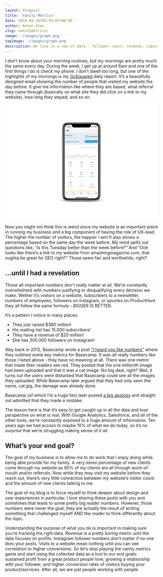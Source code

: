 ```yaml
---
layout: blogpost
title: 'Vanity Metrics'
date: 2018-04-26T04:39:07+00:00
author: Anton Sten
slug: vanitymetrics/
image: '/images/graph.png'
topImage: '/images/graph.png'
description: We live in a sea of data - follower count, revenue, subscribers, website visits. What if I told you they are just Vanity Metrics and don't mean much?
---
```


I don’t know about your morning routines, but my mornings are pretty much the same every day. During the week, I get up at around 6am and one of the first things I do is check my phone. I don’t dwell too long, but one of the highlights of my mornings is my [GoSquared](https://www.gosquared.com) daily report. It’s a beautifully designed email showing the number of people that visited my website the day before. It give me information like where they are based, what referral they came through (basically on what site they did click on a link to my website), how long they stayed, and so on. 

![iPhone with GoSquared](/images/gosquared.jpg)

Now you might not think this is weird since my website is an important piece in running my business and a big component of having the role of UX-lead. The higher the number of visitors, the happier I am! It also shows a percentage based on the same day the week before. My mind spills out questions like, “Is this Tuesday better than the week before?” And “Ooh looks like there’s a link to my website from smashingmagazine.com, that oughta be great for SEO right?” Those seem fair and worthwhile, right?

## …until I had a revelation
Those all-important numbers don't really matter at all. We’re constantly overwhelmed with numbers justifying or disqualifying every decision we make. Wether it’s visitors on a website, subscribers to a newsletter, numbers of employees, followers on instagram, or upvotes on ProductHunt they all follow the same formula - BIGGER IS BETTER. 

It’s a pattern I notice in many places:
- They just raised $360 million! 
- His mailing-list has 15.000 subscribers!
- They have a revenue of $20 million! 
- She has 300.000 followers on Instagram!

Way back in 2012, Basecamp wrote a post [“I heard you like numbers”](https://signalvnoise.com/posts/3076-i-heard-you-like-numbers) where they outlined some key metrics for Basecamp. It was all really numbers like those I listed above - they have no meaning at all. There was one metric that made their readers see red. They posted that the one millionth image had been uploaded and that it was a cat image. No big deal, right? Well, it turns out the users were disturbed that Basecamp could see all the images they uploaded. While Basecamp later argued that they had only seen the name, cat.jpg, the damage was already done. 

Basecamp (of which I’m a huge fan) later posted [a big apology](https://signalvnoise.com/posts/3078-trust-is-fragile) and straight out admitted that they made a mistake. 

The lesson here is that it’s easy to get caught up in all the data and lose perspective on what is real. With Google Analytics, Salesforce, and all of the other tools, we’re constantly exposed to a huge amount of information. Ten years ago we had access to maybe 10% of what we do today, so it’s no surprise that we’re struggling making sense of it all. 

## What’s your end goal?
The goal of my business is to allow me to do work that I enjoy doing while being able provide for my family. A very minor percentage of new clients come through my website as 90% of my clients are all through word-of-mouth and/or referrals. Now while they may visit my website before they reach out, there’s very little connection between my website’s visitor count and the amount of new clients talking to me. 

The goal of my blog is to force myself to think deeper about design and user experiences in particular. I love sharing these posts with you and sometimes that leads to some pretty big reader numbers. However, those numbers were never the goal; they are actually the result of writing something that challenged myself AND the reader to think differently about the topic. 

Understanding the purpose of what you do is important in making sure you’re tracking the right data. Revenue is a pretty boring metric until the data focuses on profits. Instagram follower numbers don’t matter if no one likes your posts. Visits to a website mean nothing until you can see correlation to higher conversions. So let’s stop playing the vanity metrics game and start using the collected data as a tool to our end goals: sustained profit from a great product people love, growing a relationship with your follower, and higher conversion rates of visitors buying your product/services.  After all, we are just people working with people. 
